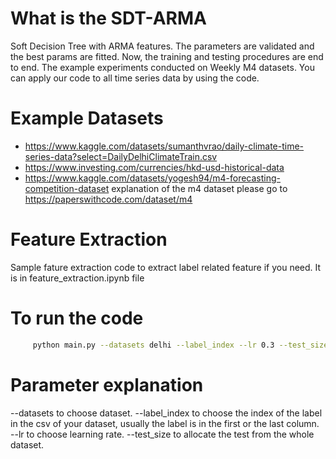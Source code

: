 # What is the SDT-ARMA

Soft Decision Tree with ARMA features. The parameters are validated and the best params are fitted. Now, the training and testing procedures are end to end. The example experiments conducted on Weekly M4 datasets. You can apply our code to all time series data by using the code. 

# Example Datasets
  
- https://www.kaggle.com/datasets/sumanthvrao/daily-climate-time-series-data?select=DailyDelhiClimateTrain.csv
- https://www.investing.com/currencies/hkd-usd-historical-data
- https://www.kaggle.com/datasets/yogesh94/m4-forecasting-competition-dataset
  explanation of the m4 dataset please go to https://paperswithcode.com/dataset/m4

# Feature Extraction
Sample fature extraction code to extract label related feature if you need. It is in feature_extraction.ipynb file


# To run the code
```bash
     python main.py --datasets delhi --label_index --lr 0.3 --test_size 0.3 
```

# Parameter explanation
--datasets to choose dataset. 
--label_index to choose the index of the label in the csv of your dataset, usually the label is in the first or the last column.
--lr to choose learning rate.
--test_size to allocate the test from the whole dataset.
